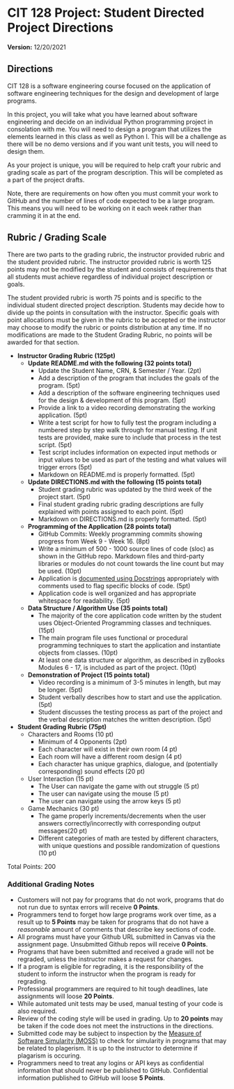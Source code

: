 # CIT 128 Project: Student Directed Project Directions

**Version:** 12/20/2021

## Directions

CIT 128 is a software engineering course focused on the application of software engineering techniques for the design and development of large programs.

In this project, you will take what you have learned about software engineering and decide on an individual Python programming project in consolation with me. You will need to design a program that utilizes the elements learned in this class as well as Python I. This will be a challenge as there will be no demo versions and if you want unit tests, you will need to design them.

As your project is unique, you will be required to help craft your rubric and grading scale as part of the program description. This will be completed as a part of the project drafts.

Note, there are requirements on how often you must commit your work to GitHub and the number of lines of code expected to be a large program. This means you will need to be working on it each week rather than cramming it in at the end.

## Rubric / Grading Scale

There are two parts to the grading rubric, the instructor provided rubric and the student provided rubric. The instructor provided rubric is worth 125 points may not be modified by the student and consists of requirements that all students must achieve regardless of individual project description or goals.

The student provided rubric is worth 75 points and is specific to the individual student directed project description. Students may decide how to divide up the points in consultation with the instructor. Specific goals with point allocations must be given in the rubric to be accepted or the instructor may choose to modify the rubric or points distribution at any time. If no modifications are made to the Student Grading Rubric, no points will be awarded for that section.

* **Instructor Grading Rubric (125pt)**
  * **Update README.md with the following (32 points total)**
    * Update the Student Name, CRN, & Semester / Year. (2pt)
    * Add a description of the program that includes the goals of the program. (5pt)
    * Add a description of the software engineering techniques used for the design & development of this program. (5pt)
    * Provide a link to a video recording demonstrating the working application. (5pt)
    * Write a test script for how to fully test the program including a numbered step by step walk through for manual testing. If unit tests are provided, make sure to include that process in the test script. (5pt)
    * Test script includes information on expected input methods or input values to be used as part of the testing and what values will trigger errors (5pt)
    * Markdown on README.md is properly formatted. (5pt)
  * **Update DIRECTIONS.md with the following (15 points total)**
    * Student grading rubric was updated by the third week of the project start. (5pt)
    * Final student grading rubric grading descriptions are fully explained with points assigned to each point. (5pt)
    * Markdown on DIRECTIONS.md is properly formatted. (5pt)
  * **Programming of the Application (28 points total)**
    * GitHub Commits: Weekly programming commits showing progress from Week 9 - Week 16. (8pt)
    * Write a minimum of 500 - 1000 source lines of code (sloc) as shown in the GitHub repo. Markdown files and third-party libraries or modules do not count towards the line count but may be used. (10pt)
    * Application is [documented using Docstrings](https://realpython.com/documenting-python-code/) appropriately with comments used to flag specific blocks of code. (5pt)
    * Application code is well organized and has appropriate whitespace for readability. (5pt)
  * **Data Structure / Algorithm Use (35 points total)**
    * The majority of the core application code written by the student uses Object-Oriented Programming classes and techniques. (15pt)
    * The main program file uses functional or procedural programming techniques to start the application and instantiate objects from classes. (10pt)
    * At least one data structure or algorithm, as described in zyBooks Modules 6 - 17, is included as part of the project. (10pt)
  * **Demonstration of Project (15 points total)**
    * Video recording is a minimum of 3-5 minutes in length, but may be longer. (5pt)
    * Student verbally describes how to start and use the application. (5pt)
    * Student discusses the testing process as part of the project and the verbal description matches the written description. (5pt)
* **Student Grading Rubric (75pt)**
  * Characters and Rooms (10 pt)
    * Minimum of 4 Opponents (2pt)
    * Each character will exist in their own room (4 pt)
    * Each room will have a different room design (4 pt)
    * Each character has unique graphics, dialogue, and (potentially corresponding) sound effects (20 pt)
  * User Interaction (15 pt)
    * The User can navigate the game with out struggle (5 pt)
    * The user can navigate using the mouse (5 pt)
    * The user can navigate using the arrow keys (5 pt)
  * Game Mechanics (30 pt)
    * The game properly increments/decrements when the user answers correctly/incorrectly with corresponding output messages(20 pt)
    * Different categories of math are tested by different characters, with unique questions and possible randomization of questions (10 pt)  

Total Points: 200

### Additional Grading Notes

* Customers will not pay for programs that do not work, programs that do not run due to syntax errors will receive __0 Points__.
* Programmers tend to forget how large programs work over time, as a result up to __5 Points__ may be taken for programs that do not have a _reasonable_ amount of comments that describe key sections of code.
* All programs must have your Github URL submitted in Canvas via the assignment page. Unsubmitted Github repos will receive __0 Points__.
* Programs that have been submitted and received a grade will not be regraded, unless the instructor makes a request for changes.
* If a program is eligible for regrading, it is the responsibility of the student to inform the instructor when the program is ready for regrading.
* Professional programmers are required to hit tough deadlines, late assignments will loose __20 Points__.
* While automated unit tests may be used, manual testing of your code is also required. 
* Review of the coding style will be used in grading. Up to __20 points__ may be taken if the code does not meet the instructions in the directions.
* Submitted code may be subject to inspection by the [Measure of Software Simularity (MOSS)](https://theory.stanford.edu/~aiken/moss/) to check for simularity in programs that may be related to plagerism. It is up to the instructor to determine if plagarism is occuring.
* Programmers need to treat any logins or API keys as confidential information that should never be published to GitHub. Confidential information published to GitHub will loose __5 Points__.
